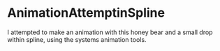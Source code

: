 # AnimationAttemptinSpline
I attempted to make an animation with this honey bear and a small drop within spline, using the systems animation tools. 
